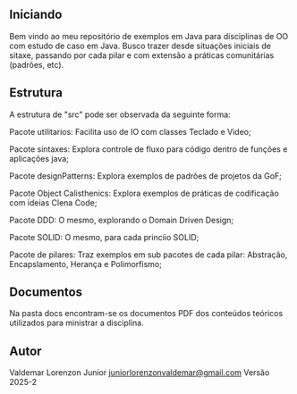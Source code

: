 ## Iniciando

Bem vindo ao meu repositório de exemplos em Java para disciplinas de OO com estudo de caso em Java.
Busco trazer desde situações iniciais de sitaxe, passando por cada pilar e com extensão a práticas comunitárias (padrões, etc).

## Estrutura

A estrutura de "src" pode ser observada da seguinte forma:

Pacote utilitarios: Facilita uso de IO com classes Teclado e Video;

Pacote sintaxes: Explora controle de fluxo para código dentro de funções e aplicações java;

Pacote designPatterns: Explora exemplos de padrões de projetos da GoF;

Pacote Object Calisthenics: Explora exemplos de práticas de codificação com ideias Clena Code;

Pacote DDD: O mesmo, explorando o Domain Driven Design;

Pacote SOLID: O mesmo, para cada princíio SOLID;

Pacote de pilares: Traz exemplos em sub pacotes de cada pilar: Abstração, Encapslamento, Herança e Polimorfismo;

## Documentos

Na pasta docs encontram-se os documentos PDF dos conteúdos teóricos utilizados para ministrar a disciplina.

## Autor
Valdemar Lorenzon Junior
juniorlorenzonvaldemar@gmail.com
Versão 2025-2
